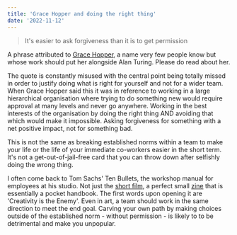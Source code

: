 ```yaml
---
title: 'Grace Hopper and doing the right thing'
date: '2022-11-12'
---
```


> It's easier to ask forgiveness than it is to get permission

A phrase attributed to [Grace Hopper](https://en.wikipedia.org/wiki/Grace_Hopper), a name very few people know but whose work should put her alongside Alan Turing. Please do read about her.

The quote is constantly misused with the central point being totally missed in order to justify doing what is right for yourself and not for a wider team. When Grace Hopper said this it was in reference to working in a large hierarchical organisation where trying to do something new would require approval at many levels and never go anywhere. Working in the best interests of the organisation by doing the right thing AND avoiding that which would make it impossible. Asking forgiveness for something with a net positive impact, not for something bad.

This is not the same as breaking established norms within a team to make your life or the life of your immediate co-workers easier in the short term. It's not a get-out-of-jail-free card that you can throw down after selfishly doing the wrong thing.

I often come back to Tom Sachs' Ten Bullets, the workshop manual for employees at his studio. Not just the [short film](https://youtu.be/49p1JVLHUos), a perfect small [zine](https://store.tomsachs.com/products/ten-bullets-zine) that is essentially a pocket handbook. The first words upon opening it are 'Creativity is the Enemy'. Even in art, a team should work in the same direction to meet the end goal. Carving your own path by making choices outside of the established norm - without permission - is likely to to be detrimental and make you unpopular.
